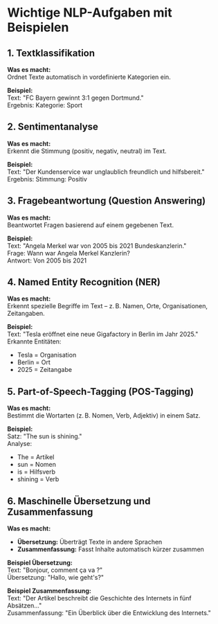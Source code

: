 # Wichtige NLP-Aufgaben mit Beispielen

## 1. Textklassifikation

**Was es macht:**  
Ordnet Texte automatisch in vordefinierte Kategorien ein.

**Beispiel:**  
Text: "FC Bayern gewinnt 3:1 gegen Dortmund."  
Ergebnis: Kategorie: Sport



## 2. Sentimentanalyse

**Was es macht:**  
Erkennt die Stimmung (positiv, negativ, neutral) im Text.

**Beispiel:**  
Text: "Der Kundenservice war unglaublich freundlich und hilfsbereit."  
Ergebnis: Stimmung: Positiv



## 3. Fragebeantwortung (Question Answering)

**Was es macht:**  
Beantwortet Fragen basierend auf einem gegebenen Text.

**Beispiel:**  
Text: "Angela Merkel war von 2005 bis 2021 Bundeskanzlerin."  
Frage: Wann war Angela Merkel Kanzlerin?  
Antwort: Von 2005 bis 2021

## 4. Named Entity Recognition (NER)

**Was es macht:**  
Erkennt spezielle Begriffe im Text – z. B. Namen, Orte, Organisationen, Zeitangaben.

**Beispiel:**  
Text: "Tesla eröffnet eine neue Gigafactory in Berlin im Jahr 2025."  
Erkannte Entitäten:
- Tesla = Organisation  
- Berlin = Ort  
- 2025 = Zeitangabe


## 5. Part-of-Speech-Tagging (POS-Tagging)

**Was es macht:**  
Bestimmt die Wortarten (z. B. Nomen, Verb, Adjektiv) in einem Satz.

**Beispiel:**  
Satz: "The sun is shining."  
Analyse:
- The = Artikel  
- sun = Nomen  
- is = Hilfsverb  
- shining = Verb



## 6. Maschinelle Übersetzung und Zusammenfassung

**Was es macht:**

- **Übersetzung:** Überträgt Texte in andere Sprachen  
- **Zusammenfassung:** Fasst Inhalte automatisch kürzer zusammen

**Beispiel Übersetzung:**  
Text: "Bonjour, comment ça va ?"  
Übersetzung: "Hallo, wie geht's?"

**Beispiel Zusammenfassung:**  
Text: "Der Artikel beschreibt die Geschichte des Internets in fünf Absätzen..."  
Zusammenfassung: "Ein Überblick über die Entwicklung des Internets."
